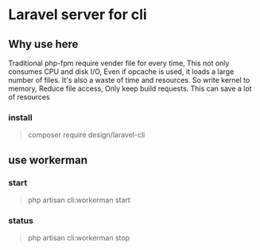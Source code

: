 # Laravel server for cli

## Why use here
Traditional php-fpm require vender file for every time, This not only consumes CPU and disk I/O,
Even if opcache is used, it loads a large number of files. It's also a waste of time and resources.
So write kernel to memory, Reduce file access, Only keep build requests. This can save a lot of resources


### install
> composer require design/laravel-cli

## use workerman

### start
> php artisan cli:workerman start

### status
> php artisan cli:workerman stop
